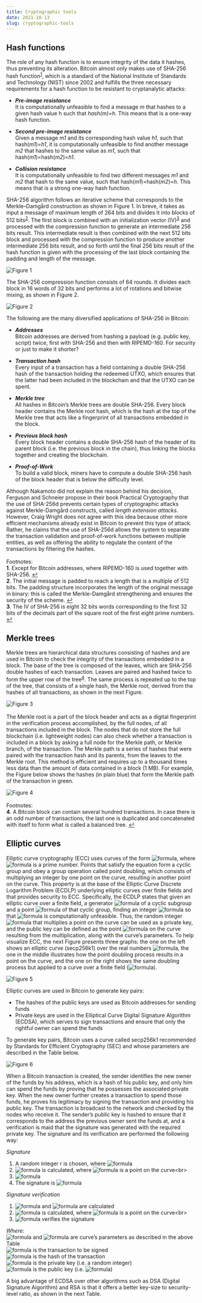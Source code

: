 ```yaml
---
title: Cryptographic tools
date: 2021-10-13
slug: cryptographic-tools
---
```


## Hash functions

The role of any hash function is to ensure integrity of the data it hashes, thus preventing its alteration. Bitcoin almost only makes use of SHA-256 hash function<sup id="a1">[1](#footnote1)</sup>, which is a standard of the National Institute of Standards and Technology (NIST) since 2002 and fulfills the three necessary requirements for a hash function to be resistant to cryptanalytic attacks:

* ***Pre-image resistance*** <br> It is computationally unfeasible to find a message *m* that hashes to a given hash value h such that *hash(m)=h*. This means that is a one-way hash function. 

* ***Second pre-image resistance*** <br> Given a message *m1* and its corresponding hash value *h1*, such that hash(*m1*)=*h1*, it is computationally unfeasible to find another message *m2* that hashes to the same value as *m1*, such that hash(*m1*)=hash(*m2*)=*h1*.

* ***Collision resistance*** <br> It is computationally unfeasible to find two different messages *m1* and *m2* that hash to the same value, such that hash(*m1*)=hash(*m2*)=*h*. This means that is a strong one-way hash function.

SHA-256 algorithm follows an iterative scheme that corresponds to the Merkle–Damgård construction as shown in Figure 1. In breve, it takes as input a message of maximum length of 264 bits and divides it into blocks of 512 bits<sup id="a2">[2](#footnote2)</sup>. The first block is combined with an initialization vector (IV)<sup id="a3">[3](#footnote3)</sup> and processed with the compression function to generate an intermediate 256 bits result. This intermediate result is then combined with the next 512 bits block and processed with the compression function to produce another intermediate 256 bits result, and so forth until the final 256 bits result of the hash function is given with the processing of the last block containing the padding and length of the message. 

![](https://raw.githubusercontent.com/DavidLaj/jamdocs/master/docs/images/SHA256_iterative_diagram.png "Figure 1")

The SHA-256 compression function consists of 64 rounds. It divides each block in 16 words of 32 bits and performs a lot of rotations and bitwise mixing, as shown in Figure 2.

![](https://raw.githubusercontent.com/DavidLaj/jamdocs/master/docs/images/SHA256_compression_fn.png "Figure 2")

The following are the many diversified applications of SHA-256 in Bitcoin:
 
* ***Addresses*** <br> Bitcoin addresses are derived from hashing a payload (e.g. public key, script) twice, first with SHA-256 and then with RIPEMD-160. For security or just to make it shorter?

* ***Transaction hash*** <br> Every input of a transaction has a field containing a double SHA-256 hash of the transaction holding the redeemed UTXO, which ensures that the latter had been included in the blockchain and that the UTXO can be spent.

* ***Merkle tree*** <br> All hashes in Bitcoin’s Merkle trees are double SHA-256. Every block header contains the Merkle root hash, which is the hash at the top of the Merkle tree that acts like a fingerprint of all transactions embedded in the block.

* ***Previous block hash*** <br> Every block header contains a double SHA-256 hash of the header of its parent block (i.e. the previous block in the chain), thus linking the blocks together and creating the blockchain.

* ***Proof-of-Work*** <br> To build a valid block, miners have to compute a double SHA-256 hash of the block header that is below the difficulty level.

Although Nakamoto did not explain the reason behind his decision, Ferguson and Schneier propose in their book Practical Cryptography that the use of SHA-256d prevents certain types of cryptographic attacks against Merkle-Damgård constructs, called *length extension attacks*. However, Craig Wright does not agree with this idea because other more efficient mechanisms already exist in Bitcoin to prevent this type of attack. Rather, he claims that the use of SHA-256d allows the system to separate the transaction validation and proof-of-work functions between multiple entities, as well as offering the ability to regulate the content of the transactions by filtering the hashes.
<br>
<br>
Footnotes: <br>
<b id="footnote1">1</b>. Except for Bitcoin addresses, where RIPEMD-160 is used together with SHA-256. [↩](#a1) <br>
<b id="footnote2">2</b>. The initial message is padded to reach a length that is a multiple of 512 bits. The padding structure incorporates the length of the original message in binary: this is called the Merkle-Damgård strengthening and ensures the security of the scheme. [↩](#a2) <br>
<b id="footnote3">3</b>. The IV of SHA-256 is eight 32 bits words corresponding to the first 32 bits of the decimals part of the square root of the first eight prime numbers. [↩](#a3)

## Merkle trees 

Merkle trees are hierarchical data structures consisting of hashes and are used in Bitcoin to check the integrity of the transactions embedded in a block. The base of the tree is composed of the leaves, which are SHA-256 double hashes of each transaction. Leaves are paired and hashed twice to form the upper row of the tree<sup id="a4">[4](#footnote4)</sup>. The same process is repeated up to the top of the tree, that consists of a single hash, the Merkle root, derived from the hashes of all transactions, as shown in the next Figure.

![](https://raw.githubusercontent.com/DavidLaj/jamdocs/master/docs/images/MerkleTree.png "Figure 3")
<br>
<br>
The Merkle root is a part of the block header and acts as a digital fingerprint in the verification process accomplished, by the full nodes, of all transactions included in the block. The nodes that do not store the full blockchain (i.e. lightweight nodes) can also check whether a transaction is included in a block by asking a full node for the Merkle path, or Merkle branch, of the transaction. The Merkle path is a series of hashes that were paired with the transaction hash and its parents, from the leaves to the Merkle root. This method is efficient and requires up to a thousand times less data than the amount of data contained in a block (1 MB). For example, the Figure below shows the hashes (in plain blue) that form the Merkle path of the transaction in green.

![](https://raw.githubusercontent.com/DavidLaj/jamdocs/master/docs/images/MerklePath.png "Figure 4")
<br>
<br>
Footnotes: <br>
<b id="footnote4">4</b>. A Bitcoin block can contain several hundred transactions. In case there is an odd number of transactions, the last one is duplicated and concatenated with itself to form what is called a balanced tree. [↩](#a4)

## Elliptic curves

Elliptic curve cryptography (ECC) uses curves of the form ![formula](https://render.githubusercontent.com/render/math?math=\color{orange}y^2%20=%20x^3%20%2B%20ax%20%2Bb%20\mod%20p), where ![formula](https://render.githubusercontent.com/render/math?math=\color{orange}p) is a prime number. Points that satisfy the equation form a cyclic group and obey a group operation called point doubling, which consists of multiplying an integer by one point on the curve, resulting in another point on the curve. This property is at the base of the Elliptic Curve Discrete Logarithm Problem (ECDLP) underlying elliptic curves over finite fields and that provides security to ECC. Specifically, the ECDLP states that given an elliptic curve over a finite field, a generator ![formula](https://render.githubusercontent.com/render/math?math=\color{orange}G) of a cyclic subgroup and a point ![formula](https://render.githubusercontent.com/render/math?math=\color{orange}Q) of that cyclic group, finding an integer ![formula](https://render.githubusercontent.com/render/math?math=\color{orange}d)  so that ![formula](https://render.githubusercontent.com/render/math?math=\color{orange}Q%20=%20d%20\cdot%20G) is computationally unfeasible. Thus, the random integer ![formula](https://render.githubusercontent.com/render/math?math=\color{orange}d) that multiplies a point on the curve can be used as a private key, and the public key can be defined as the point ![formula](https://render.githubusercontent.com/render/math?math=\color{orange}Q) on the curve resulting from the multiplication, along with the curve’s parameters. To help visualize ECC, the next Figure presents three graphs: the one on the left shows an elliptic curve (secp256k1) over the real numbers ![formula](https://render.githubusercontent.com/render/math?math=\color{orange}y^2%20=%20x^3%20%2B%20ax%20%2Bb), the one in the middle illustrates how the point doubling process results in a point on the curve, and the one on the right shows the same doubling process but applied to a curve over a finite field (![formula](https://render.githubusercontent.com/render/math?math=\color{orange}y^2%20=%20x^3%20%2B%20ax%20%2Bb%20\mod%20p)). 

![](https://raw.githubusercontent.com/DavidLaj/jamdocs/master/docs/images/ECC1.png "Figure 5")

Elliptic curves are used in Bitcoin to generate key pairs:

* The hashes of the public keys are used as Bitcoin addresses for sending funds
* Private keys are used in the Elliptical Curve Digital Signature Algorithm (ECDSA), which serves to sign transactions and ensure that only the rightful owner can spend the funds

To generate key pairs, Bitcoin uses a curve called secp256k1 recommended by Standards for Efficient Cryptography (SEC) and whose parameters are described in the Table below.

![](https://raw.githubusercontent.com/DavidLaj/jamdocs/master/docs/images/ECC2.png "Figure 6")

When a Bitcoin transaction is created, the sender identifies the new owner of the funds by his address, which is a hash of his public key, and only him can spend the funds by proving that he possesses the associated private key. When the new owner further creates a transaction to spend those funds, he proves his legitimacy by signing the transaction and providing his public key. The transaction is broadcast to the network and checked by the nodes who receive it. The sender’s public key is hashed to ensure that it corresponds to the address the previous owner sent the funds at, and a verification is maid that the signature was generated with the required private key. The signature and its verification are performed the following way: 

*Signature*<br>
1. A random integer r is chosen, where ![formula](https://render.githubusercontent.com/render/math?math=\color{orange}0%20<%20r%20<%20n)<br>
2. ![formula](https://render.githubusercontent.com/render/math?math=\color{orange}R%20=%20r%20\cdot%20G) is calculated, where ![formula](https://render.githubusercontent.com/render/math?math=\color{orange}R%20=%20(x_R,%20y_R)) is a point on the curve<br>
3. ![formula](https://render.githubusercontent.com/render/math?math=\color{orange}s%20=%20r^{-1}%20\big[h(m)%20%2B%20dx_R\big]%20\mod%20n)<br>
4. The signature is ![formula](https://render.githubusercontent.com/render/math?math=\color{orange}R%20=%20(x_R,%20s))

*Signature verification*<br>
1. ![formula](https://render.githubusercontent.com/render/math?math=\color{orange}u_1%20=%20s^{-1}h(m)_R%20\mod%20n) and ![formula](https://render.githubusercontent.com/render/math?math=\color{orange}u_2%20=%20s^{-1}x_R%20\mod%20n) are calculated<br>
2. ![formula](https://render.githubusercontent.com/render/math?math=\color{orange}V%20=%20u_1G%20%2B%20u_2Q) is calculated, where ![formula](https://render.githubusercontent.com/render/math?math=\color{orange}V%20=%20(x_V,%20y_V)) is a point on the curve<br>
3. ![formula](https://render.githubusercontent.com/render/math?math=\color{orange}x_V%20=%20x_R) verifies the signature

*Where*:<br>
![formula](https://render.githubusercontent.com/render/math?math=\color{orange}n) and ![formula](https://render.githubusercontent.com/render/math?math=\color{orange}G) are curve’s parameters as described in the above Table<br>
![formula](https://render.githubusercontent.com/render/math?math=\color{orange}m) is the transaction to be signed<br>
![formula](https://render.githubusercontent.com/render/math?math=\color{orange}h(m)) is the hash of the transaction<br>
![formula](https://render.githubusercontent.com/render/math?math=\color{orange}d) is the private key (i.e. a random integer)<br>
![formula](https://render.githubusercontent.com/render/math?math=\color{orange}Q) is the public key (i.e. ![formula](https://render.githubusercontent.com/render/math?math=\color{orange}Q%20=%20d%20\cdot%20G))

A big advantage of ECDSA over other algorithms such as DSA (Digital Signature Algorithm)  and RSA  is that it offers a better key-size to security-level ratio, as shown in the next Table.

